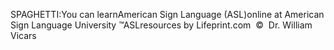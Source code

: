 SPAGHETTI:You can learnAmerican Sign Language (ASL)online at American Sign Language University ™ASLresources by Lifeprint.com  ©  Dr. William Vicars